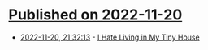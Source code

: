# [Published on 2022-11-20](index.md)

* [2022-11-20, 21:32:13](https://news.ycombinator.com/item?id=33685588) - [I Hate Living in My Tiny House](https://www.fastcompany.com/90407740/why-i-hate-living-in-my-tiny-house)
